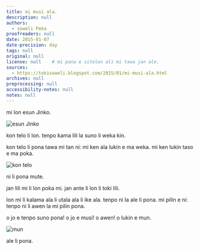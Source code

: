 ```yaml
---
title: mi musi ala.
description: null
authors:
  - soweli Peka
proofreaders: null
date: 2015-01-07
date-precision: day
tags: null
original: null
license: null    # mi pana e sitelen ali mi tawa jan ale.
sources:
  - https://tokisoweli.blogspot.com/2015/01/mi-musi-ala.html
archives: null
preprocessing: null
accessibility-notes: null
notes: null
---
```


mi lon esun Jinko. 

![esun Jinko](https://blogger.googleusercontent.com/img/b/R29vZ2xl/AVvXsEiLI1RXPELgsS2_SlteSfynDqk5sozpNzSXziO1asrI2Kjvgj4ma-TZhKTIgNBqpHsrRfhzZCO23I2XVnz2qh6MmF5YZB-N84n3tlCjW7zibIZjS78woTLnlG4Ou6FtsXJnqSbPhFUQSEc/s640/blogger-image-1685204785.jpg)

kon telo li lon. tenpo kama lili la suno li weka kin. 

kon telo li pona tawa mi tan ni: mi ken ala lukin e ma weka. mi ken lukin taso e ma poka. 

![kon telo](https://blogger.googleusercontent.com/img/b/R29vZ2xl/AVvXsEjtHr4Hzv105Dvc3IJSzSeH72LdCBizYYryGiepj_noDx3YlNdfFUVG9-Q8Fe4eohN9vGVTQQccdwS2sx3T0bdtpssFDAqKBYDRWWNISdnxLgy9RBhbZk-wE31lzfHwYWP5kswudvT9GK8/s640/blogger-image--1213907837.jpg)

ni li pona mute. 

jan lili mi li lon poka mi. jan ante li lon li toki lili. 

lon mi li kalama ala li utala ala li ike ala. tenpo ni la ale li pona. mi pilin e ni: tenpo ni li awen la mi pilin pona. 

o jo e tenpo suno pona! o jo e musi! o awen! o lukin e mun. 

![mun](https://blogger.googleusercontent.com/img/b/R29vZ2xl/AVvXsEhmLBodb8aoNIrmmsUbhOUyW_yl-CSoyTHcm652SbWT0-1tsuUWR8VFhiIP7vW5c8n3cvHPkkJsrPzWObxqaRgpCGd21ELBO31jCCDd5dK_we7JU9uDHX3WjHteEU15zgj-WAtB3GH9FJ8/s640/blogger-image-660427614.jpg)

ale li pona. 

<!-- 

Comments from Kaliputra (2015-01-10):

tan ni la 'esun Winko' ala?
'lukin e ma poka taso'

-->